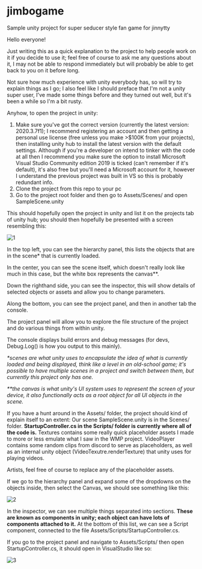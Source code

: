 # jimbogame
 Sample unity project for super seducer style fan game for jinnytty

Hello everyone!

Just writing this as a quick explanation to the project to help people work on it if you decide to use it; feel free of course to ask me any questions about it, I may not be able to respond immediately but will probably be able to get back to you on it before long.

Not sure how much experience with unity everybody has, so will try to explain things as I go; I also feel like I should preface that I'm not a unity super user, I've made some things before and they turned out well, but it's been a while so I'm a bit rusty.



Anyhow, to open the project in unity:
1. Make sure you've got the correct version (currently the latest version: 2020.3.7f1); I recommend registering an account and then getting a personal use license (free unless you make >$100K from your projects), then installing unity hub to install the latest version with the default settings. Although if you're a developer on intend to tinker with the code at all then I recommend you make sure the option to install Microsoft Visual Studio Community edition 2019 is ticked (can't remember if it's default), it's also free but you'll need a Microsoft account for it, however I understand the previous project was built in VS so this is probably redundant info.
2. Clone the project from this repo to your pc
3. Go to the project root folder and then go to Assets/Scenes/ and open SampleScene.unity



This should hopefully open the project in unity and list it on the projects tab of unity hub; you should then hopefully be presented with a screen resembling this:

![1](https://user-images.githubusercontent.com/25913592/117655896-926d2c00-b18f-11eb-9358-8bd08a4f86f4.PNG)



In the top left, you can see the hierarchy panel, this lists the objects that are in the scene* that is currently loaded.

In the center, you can see the scene itself, which doesn't really look like much in this case, but the white box represents the canvas**.

Down the righthand side, you can see the inspector, this will show details of selected objects or assets and allow you to change parameters.

Along the bottom, you can see the project panel, and then in another tab the console.

The project panel will allow you to explore the file structure of the project and do various things from within unity.

The console displays build errors and debug messages (for devs, Debug.Log() is how you output to this mainly).

*\*scenes are what unity uses to encapsulate the idea of what is currently loaded and being displayed, think like a level in an old-school game; it's possible to have multiple scenes in a project and switch between them, but currently this project only has one.*

*\*\*the canvas is what unity's UI system uses to represent the screen of your device, it also functionally acts as a root object for all UI objects in the scene.*

If you have a hunt around in the Assets/ folder, the project should kind of explain itself to an extent:
Our scene SampleScene.unity is in the Scenes/ folder.
**StartupController.cs in the Scripts/ folder is currently where all of the code is.**
Textures contains some really quick placeholder assets I made to more or less emulate what I saw in the WMP project.
VideoPlayer contains some random clips from discord to serve as placeholders, as well as an internal unity object (VideoTexutre.renderTexture) that unity uses for playing videos.

Artists, feel free of course to replace any of the placeholder assets.

If we go to the hierarchy panel and expand some of the dropdowns on the objects inside, then select the Canvas, we should see something like this:

![2](https://user-images.githubusercontent.com/25913592/117659672-26d98d80-b194-11eb-9c51-3d5b4363a044.PNG)

In the inspector, we can see multiple things separated into sections. **These are known as components in unity; each object can have lots of components attached to it.** At the bottom of this list, we can see a Script component, connected to the file Assets/Scripts/StartupController.cs.

If you go to the project panel and navigate to Assets/Scripts/ then open StartupController.cs, it should open in VisualStudio like so:

![3](https://user-images.githubusercontent.com/25913592/117661463-51c4e100-b196-11eb-84c2-94484802744c.PNG)

